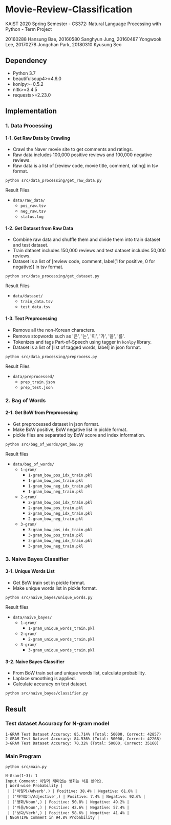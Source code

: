 # Movie-Review-Classification

KAIST 2020 Spring Semester - CS372: Natural Language Processing with Python - Term Project

20160288 Hansung Bae, 20160580 Sanghyun Jung, 20160487 Yongwook Lee, 20170278 Jongchan Park, 20180310 Kyusung Seo

## Dependency

* Python 3.7
* beautifulsoup4>=4.6.0
* konlpy>=0.5.2
* nltk>=3.4.5
* requests>=2.23.0

## Implementation

### 1. Data Processing

#### 1-1. Get Raw Data by Crawling
* Crawl the Naver movie site to get comments and ratings.
* Raw data includes 100,000 positive reviews and 100,000 negative reviews.
* Raw data is a list of [review code, movie title, comment, rating] in tsv format.
```
python src/data_processing/get_raw_data.py
```
Result Files
* ```data/raw_data/```
  * ```pos_raw.tsv```
  *  ```neg_raw.tsv```
  * ```status.log```

#### 1-2.  Get Dataset from Raw Data
* Combine raw data and shuffle them and divide them into train dataset and test dataset.
* Train dataset includes 150,000 reviews and test dataset includes 50,000 reviews.
* Dataset is a list of [review code, comment, label(1 for positive, 0 for negative)] in tsv format.
```
python src/data_processing/get_dataset.py
```
Result Files
* ```data/dataset/```
  * ```train_data.tsv```
  *  ```test_data.tsv```

#### 1-3. Text Preprocessing
* Remove all the non-Korean characters.
* Remove stopwords such as '은', '는', '이', '가', '을', '를'.
* Tokenizes and tags Part-of-Speech using tagger in ```konlpy``` library.
* Dataset is a list of [list of tagged words, label] in json format.

```
python src/data_processing/preprocess.py
```
Result Files
* ```data/preprocessed/```
  * ```prep_train.json```
  * ```prep_test.json```

### 2. Bag of Words

#### 2-1. Get BoW from Preprocessing
* Get preprocessed dataset in json format.
* Make BoW positive, BoW negative list in pickle format.
* pickle files are separated by BoW score and index information.

```
python src/bag_of_words/get_bow.py
```

Result files

* ```data/bag_of_words/```
  * ```1-gram/```
    * ```1-gram_bow_pos_idx_train.pkl```
    * ```1-gram_bow_pos_train.pkl```
    * ```1-gram_bow_neg_idx_train.pkl```
    * ```1-gram_bow_neg_train.pkl```
  * ```2-gram/```
    * ```2-gram_bow_pos_idx_train.pkl```
    * ```2-gram_bow_pos_train.pkl```
    * ```2-gram_bow_neg_idx_train.pkl```
    * ```2-gram_bow_neg_train.pkl```
  * ```3-gram/```
    * ```3-gram_bow_pos_idx_train.pkl```
    * ```3-gram_bow_pos_train.pkl```
    * ```3-gram_bow_neg_idx_train.pkl```
    * ```3-gram_bow_neg_train.pkl``` 

### 3. Naive Bayes Classifier

#### 3-1. Unique Words List
* Get BoW train set in pickle format.
* Make unique words list in pickle format.

```
python src/naive_bayes/unique_words.py
```

Result files

* ```data/naive_bayes/```
  * ```1-gram/```
    * ```1-gram_unique_words_train.pkl```
  * ```2-gram/```
    * ```2-gram_unique_words_train.pkl```
  * ```3-gram/```
    * ```3-gram_unique_words_train.pkl```

#### 3-2. Naive Bayes Classifier
* From BoW train set and unique words list, calculate probability.
* Laplace smoothing is applied.
* Calculate accuracy on test dataset.

```
python src/naive_bayes/classifier.py
```

## Result
### Test dataset Accuracy for N-gram model

```
1-GRAM Test Dataset Accuracy: 85.714% (Total: 50000, Correct: 42857)
2-GRAM Test Dataset Accuracy: 84.536% (Total: 50000, Correct: 42268)
3-GRAM Test Dataset Accuracy: 70.32% (Total: 50000, Correct: 35160)
```

### Main Program
```
python src/main.py
```

```
N-Gram(1~3): 1
Input Comment: 이렇게 재미없는 영화는 처음 봤어요.
| Word-wise Probability |
 | ('이렇게/Adverb',) | Positive: 38.4% | Negative: 61.6% |
 | ('재미없다/Adjective',) | Positive: 7.4% | Negative: 92.6% |
 | ('영화/Noun',) | Positive: 50.8% | Negative: 49.2% |
 | ('처음/Noun',) | Positive: 42.6% | Negative: 57.4% |
 | ('보다/Verb',) | Positive: 58.6% | Negative: 41.4% |
| NEGATIVE Comment in 94.8% Probability |
```
